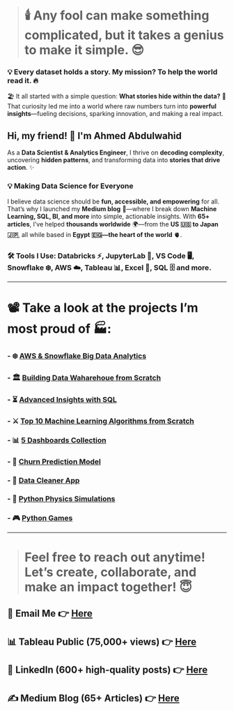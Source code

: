 > # 🕯️ **Any fool can make something complicated, but it takes a genius to make it simple.** 😎  

### 💡 Every dataset holds a story. My mission? **To help the world read it.** 🔥  

🏖️ It all started with a simple question: **What stories hide within the data?** 🤔 That curiosity led me into a world where raw numbers turn into **powerful insights**—fueling decisions, sparking innovation, and making a real impact.    

## Hi, my friend! 👋 I'm **Ahmed Abdulwahid**  

As a **Data Scientist & Analytics Engineer**, I thrive on **decoding complexity**, uncovering **hidden patterns**, and transforming data into **stories that drive action**. ✨  

### 💡 **Making Data Science for Everyone**  
I believe data science should be **fun, accessible, and empowering** for all. That’s why I launched my **Medium blog** 📃—where I break down **Machine Learning, SQL, BI, and more** into simple, actionable insights. With **65+ articles**, I’ve helped **thousands worldwide** 🌍—from the **US 🇺🇸 to Japan 🇯🇵**, all while based in **Egypt 🇪🇬—the heart of the world** 🫀.  


  
### 🛠️ **Tools I Use**: Databricks ⚡, JupyterLab 📓, VS Code 🖥️, Snowflake ❄️, AWS ☁️, Tableau 📊, Excel 📑, SQL 🗄️ and **more**.


---

# 📽️ Take a look at the projects I’m most proud of 🏭:

### - ❄️ [**AWS & Snowflake Big Data Analytics**](https://github.com/AhmedAbdulWahid-Data/AWS_Snowflake_Project/tree/main)

### - 🏛️ [**Building Data Waharehoue from Scratch**](https://github.com/AhmedAbdulWahid-Data/Data_Warehouse_from_Scratch)

### - ⏳ [**Advanced Insights with SQL**](https://github.com/AhmedAbdulWahid-Data/Advanced_Insights_with_SQL/tree/main)

### - ⚔️ [**Top 10 Machine Learning Algorithms from Scratch**](https://github.com/AhmedAbdulWahid-Data/Top_10_ML_Algorithms)
  
### - 📊 [**5 Dashboards Collection**](https://github.com/AhmedAbdulWahid-Data/Top_5_Dashboards)
  
### - 🤖 [**Churn Prediction Model**](https://github.com/AhmedAbdulWahid-Data/Customer_Churn_Prediction)
  
### - 🧼 [**Data Cleaner App**](https://github.com/AhmedAbdulWahid-Data/Data_Cleaner_app)

### - 🔭 [**Python Physics Simulations**](https://github.com/AhmedAbdulWahid-Data/Python_Physics)
  
### - 🎮 [**Python Games**](https://github.com/AhmedAbdulWahid-Data/Python_Games)


---

> # Feel free to reach out anytime! Let’s create, collaborate, and make an impact together! 😇   

## 📧 Email Me 👉 [Here](mailto:ahmedabdulwahid.data@gmail.com)

## 📊 Tableau Public (75,000+ views) 👉 [Here](https://public.tableau.com/app/profile/ahmed.abdul.wahid/vizzes)

## 💼 LinkedIn (600+ high-quality posts) 👉 [Here](https://www.linkedin.com/in/ahmed-abdulwahid/)

## ✍️ Medium Blog (65+ Articles) 👉 [Here](https://medium.com/@ahmedabdulwahid.data)



